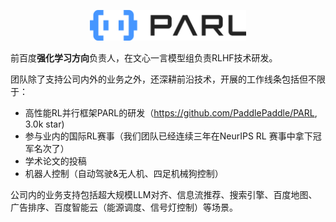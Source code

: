 <p align="center">
<img src="img/logo-蓝黑.png" alt="PARL" width="250"/>
</p>

前百度**强化学习方向**负责人，在文心一言模型组负责RLHF技术研发。

团队除了支持公司内外的业务之外，还深耕前沿技术，开展的工作线条包括但不限于：

- 高性能RL并行框架PARL的研发（https://github.com/PaddlePaddle/PARL, 3.0k star)
- 参与业内的国际RL赛事（我们团队已经连续三年在NeurIPS RL 赛事中拿下冠军名次了）
- 学术论文的投稿
- 机器人控制（自动驾驶&无人机、四足机械狗控制）


公司内的业务支持包括超大规模LLM对齐、信息流推荐、搜索引擎、百度地图、广告排序、百度智能云（能源调度、信号灯控制）等场景。
